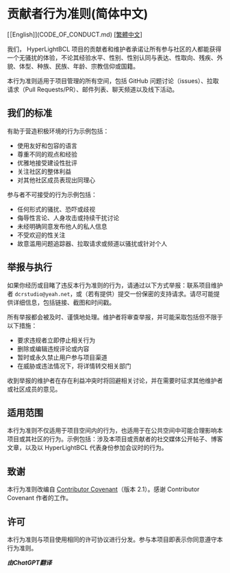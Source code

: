 # 贡献者行为准则(简体中文)
[［English]](CODE_OF_CONDUCT.md)
[[繁體中文]](CODE_OF_CONDUCT_ZH_TW.md)

我们， HyperLightBCL 项目的贡献者和维护者承诺让所有参与社区的人都能获得一个无骚扰的体验，不论其经验水平、性别、性别认同与表达、性取向、残疾、外貌、体型、种族、民族、年龄、宗教信仰或国籍。

本行为准则适用于项目管理的所有空间，包括 GitHub 问题讨论（issues）、拉取请求（Pull Requests/PR）、邮件列表、聊天频道以及线下活动。

## 我们的标准

有助于营造积极环境的行为示例包括：

* 使用友好和包容的语言
* 尊重不同的观点和经验
* 优雅地接受建设性批评
* 关注社区的整体利益
* 对其他社区成员表现出同理心

参与者不可接受的行为示例包括：

* 任何形式的骚扰、恐吓或歧视
* 侮辱性言论、人身攻击或持续干扰讨论
* 未经明确同意发布他人的私人信息
* 不受欢迎的性关注
* 故意滥用问题追踪器、拉取请求或频道以骚扰或针对个人

## 举报与执行

如果你经历或目睹了违反本行为准则的行为，请通过以下方式举报：联系项目维护者 `dcrstudio@yeah.net`，或（若有提供）提交一份保密的支持请求。请尽可能提供详细信息，包括链接、截图和时间戳。

所有举报都会被及时、谨慎地处理。维护者将审查举报，并可能采取包括但不限于以下措施：

* 要求违规者立即停止相关行为
* 删除或编辑违规评论或内容
* 暂时或永久禁止用户参与项目渠道
* 在威胁或违法情况下，将详情转交相关部门

收到举报的维护者在存在利益冲突时将回避相关讨论，并在需要时征求其他维护者或社区成员的意见。

## 适用范围

本行为准则不仅适用于项目空间内的行为，也适用于在公共空间中可能合理影响本项目或其社区的行为。示例包括：涉及本项目或贡献者的社交媒体公开帖子、博客文章，以及以 HyperLightBCL 代表身份参加会议时的行为。

## 致谢

本行为准则改编自 [Contributor Covenant](https://www.contributor-covenant.org/version/2/1/code_of_conduct.html)（版本 2.1）。感谢 Contributor Covenant 作者的工作。

## 许可

本行为准则与项目使用相同的许可协议进行分发。参与本项目即表示你同意遵守本行为准则。

***由ChatGPT翻译***